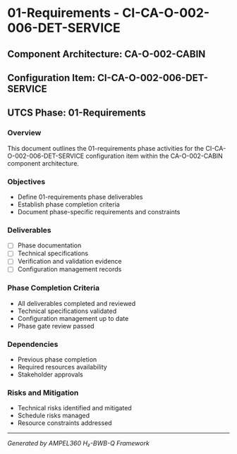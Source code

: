 # 01-Requirements - CI-CA-O-002-006-DET-SERVICE

## Component Architecture: CA-O-002-CABIN
## Configuration Item: CI-CA-O-002-006-DET-SERVICE
## UTCS Phase: 01-Requirements

### Overview
This document outlines the 01-requirements phase activities for the CI-CA-O-002-006-DET-SERVICE configuration item within the CA-O-002-CABIN component architecture.

### Objectives
- Define 01-requirements phase deliverables
- Establish phase completion criteria
- Document phase-specific requirements and constraints

### Deliverables
- [ ] Phase documentation
- [ ] Technical specifications
- [ ] Verification and validation evidence
- [ ] Configuration management records

### Phase Completion Criteria
- All deliverables completed and reviewed
- Technical specifications validated
- Configuration management up to date
- Phase gate review passed

### Dependencies
- Previous phase completion
- Required resources availability
- Stakeholder approvals

### Risks and Mitigation
- Technical risks identified and mitigated
- Schedule risks managed
- Resource constraints addressed

---
*Generated by AMPEL360 H₂-BWB-Q Framework*
